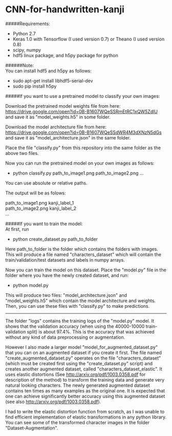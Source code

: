 # CNN-for-handwritten-kanji

#####Requirements:  
 - Python 2.7
 - Keras 1.0 with Tensorflow (I used version 0.7) or Theano (I used version 0.8)
 - scipy, numpy
 - hdf5 linux package, and h5py package for python

######Note:  
You can install hdf5 and h5py as follows:  
 - sudo apt-get install libhdf5-serial-dev  
 - sudo pip install h5py  


#####If you want to use a pretrained model to classify your own images:

Download the pretrained model weights file from here:  
https://drive.google.com/open?id=0B-B1607WQeSSRmEtRC1xQW5ZdlU  
and save it as "model_weights.h5" in some folder.

Download the model architecture file from here:  
https://drive.google.com/open?id=0B-B1607WQeSSdWR4M3dXNzN5dGs  
and save it as "model_architecture.json" in the same folder.

Place the file "classify.py" from this repository into the same folder as the above two files.  

Now you can run the pretrained model on your own images as follows:  
 - python classify.py path_to_image1.png path_to_image2.png ...  

You can use absolute or relative paths.

The output will be as folows:  

path_to_image1.png kanji_label_1  
path_to_image2.png kanji_label_2  
...


#####If you want to train the model:  
At first, run  
 - python create_dataset.py path_to_folder  

Here path_to_folder is the folder which contains the folders with images.
This will produce a file named "characters_dataset" which will contain the train/validation/test datasets and labels in numpy arrays.

Now you can train the model on this dataset. Place the "model.py" file in the folder where you have the newly created dataset, and run:  
 - python model.py 

This will produce two files: "model_architecture.json" and "model_weights.h5" which contain the model architecture and weights.  
Then, you can use these files with "classify.py" to make predictions.

----

The folder "logs" contains the training logs of the "model.py" model. It shows that the validation accuracy (when using the 40000-10000 train-validation split) is about 97.4%. This is the accuracy that was achieved without any kind of data preprocessing or augmentation.

However I also made a larger model "model_for_augmented_dataset.py" that you can on an augmented dataset if you create it first. The file named "create_augmented_dataset.py" operates on the file "characters_dataset" (which must be created first using the "create_dataset.py" script) and creates another augmented dataset, called "characters_dataset_elastic". It uses elastic distortions (See http://arxiv.org/pdf/1003.0358.pdf for description of the method) to transform the training data and generate very natural looking characters. The newly generated augmented dataset contains ten times as many examples as the original one. It is expected that one can achieve significantly better accuracy using this augmented dataset (see also http://arxiv.org/pdf/1003.0358.pdf).  

I had to write the elastic distortion function from scratch, as I was unable to find efficient implementation of elastic transformations in any python library. You can see some of the transformed character images in the folder "Dataset-Augmentation". 
